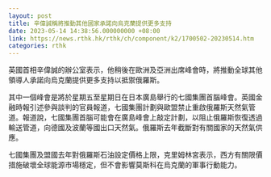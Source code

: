 ```yaml
---
layout: post
title: 辛偉誠稱將推動其他國家承諾向烏克蘭提供更多支持
date: 2023-05-14 14:38:56.000000000 +08:00
link: https://news.rthk.hk/rthk/ch/component/k2/1700502-20230514.htm
categories: rthk
---
```


英國首相辛偉誠的辦公室表示，他稍後在歐洲及亞洲出席峰會時，將推動全球其他領導人承諾向烏克蘭提供更多支持以抵禦俄羅斯。

其中一個峰會是將於星期五至星期日在日本廣島舉行的七國集團首腦峰會。英國金融時報引述參與談判的官員報道，七國集團計劃與歐盟禁止重啟俄羅斯天然氣管道。報道說，七國集團首腦可能會在廣島峰會上敲定計劃，以阻止俄羅斯恢復透過輸送管道，向德國及波蘭等國出口天然氣。俄羅斯去年截斷對有關國家的天然氣供應。

七國集團及盟國去年對俄羅斯石油設定價格上限，克里姆林宮表示，西方有關限價措施破壞全球能源市場穩定，但不會影響莫斯科在烏克蘭的軍事行動能力。
